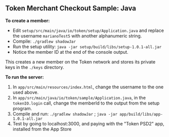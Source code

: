## Token Merchant Checkout Sample: Java

**To create a member:**

* Edit `setup/src/main/java/io/token/setup/Application.java` and replace the
  username `marianoTest5` with another alphanumeric string.
* Compile: `./gradlew shadowJar`
* Run the setup utility: `java -jar setup/build/libs/setup-1.0.1-all.jar`
* Notice the member ID at the end of the console output.

This creates a new member on the Token network and stores its private keys
in the `./keys` directory.

**To run the server:**

1. In `app/src/main/resources/index.html`, change the username to the one used above.
2. In `app/src/main/java/io/token/sample/Application.java`, in the `tokenIO.login`
   call, change the memberId to the output from the setup program.
4. Compile and run: `./gradlew shadowJar` ;
   `java -jar app/build/libs/app-1.0.1-all.jar`
5. Test by going to localhost:3000, and paying with the "Token PSD2" app, installed from the App Store
